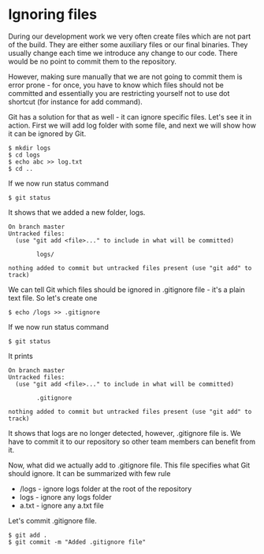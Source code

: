 # Ignoring files 

During our development work we very often create files which are not part of the build. They are either some auxiliary files or our final binaries. They usually change each time we introduce any change to our code. There would be no point to commit them to the repository. 

However, making sure manually that we are not going to commit them is error prone - for once, you have to know which files should not be committed and essentially you are restricting yourself not to use dot shortcut (for instance for add command). 

Git has a solution for that as well - it can ignore specific files. Let's see it in action. First we will add log folder with some file, and next we will show how it can be ignored by Git. 

    $ mkdir logs 
    $ cd logs 
    $ echo abc >> log.txt 
    $ cd ..
    
If we now run status command 

    $ git status 
    
It shows that we added a new folder, logs. 

    On branch master
    Untracked files:
      (use "git add <file>..." to include in what will be committed)

            logs/

    nothing added to commit but untracked files present (use "git add" to track)
    
We can tell Git which files should be ignored in .gitignore file - it's a plain text file. So let's create one 

    $ echo /logs >> .gitignore 
    
If we now run status command 

    $ git status 
    
It prints 

    On branch master
    Untracked files:
      (use "git add <file>..." to include in what will be committed)

            .gitignore

    nothing added to commit but untracked files present (use "git add" to track)
    
It shows that logs are no longer detected, however, .gitignore file is. We have to commit it to our repository so other team members can benefit from it. 

Now, what did we actually add to .gitignore file. This file specifies what Git should ignore. It can be summarized with few rule 

* /logs - ignore logs folder at the root of the repository 
* logs - ignore any logs folder
* a.txt - ignore any a.txt file 

Let's commit .gitignore file.

    $ git add .
    $ git commit -m "Added .gitignore file"